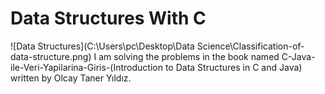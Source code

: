 # Data Structures With C
 
![Data Structures](C:\Users\pc\Desktop\Data Science\Classification-of-data-structure.png)
I am solving the problems in the book named C-Java-ile-Veri-Yapilarina-Giris-(Introduction to Data Structures in C and Java) written
by Olcay Taner Yıldız.



